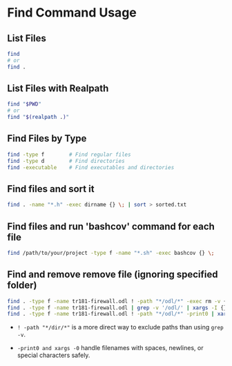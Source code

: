 # Find Command Usage

## List Files

```bash
find
# or
find .
```

## List Files with Realpath

```bash
find "$PWD"
# or
find "$(realpath .)"
```

## Find Files by Type

```bash
find -type f        # Find regular files
find -type d        # Find directories
find -executable    # Find executables and directories
```


## Find files and sort it

```bash
find . -name "*.h" -exec dirname {} \; | sort > sorted.txt
```

## Find files and run 'bashcov' command for each file

```bash
find /path/to/your/project -type f -name "*.sh" -exec bashcov {} \;
```

## Find and remove remove file (ignoring specified folder)

```bash
find . -type f -name tr181-firewall.odl ! -path "*/odl/*" -exec rm -v {}           # Method 1
find . -type f -name tr181-firewall.odl | grep -v '/odl/' | xargs -I {} rm -v {}   # Method 2
find . -type f -name tr181-firewall.odl ! -path "*/odl/*" -print0 | xargs -0 rm -v # Method 3
```

- `! -path "*/dir/*"` is a more direct way to exclude paths than using `grep -v`.

- `-print0 and xargs -0` handle filenames with spaces, newlines, or special characters safely.
